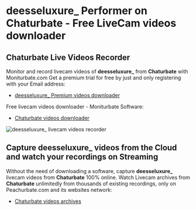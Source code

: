 # deesseluxure_ Performer on Chaturbate - Free LiveCam videos downloader

## Chaturbate Live Videos Recorder

Monitor and record livecam videos of **deesseluxure_** from **Chaturbate** with Moniturbate.com
Get a premium trial for free by just and only registering with your Email address:
* [deesseluxure_ Premium videos downloader](https://moniturbate.com/request-demo-licence-key.html)

Free livecam videos downloader - Moniturbate Software:
* [Chaturbate videos downloader](https://moniturbate.com/moniturbate-download-software.html)

![deesseluxure_ livecam videos recorder](https://peachurnet.com/templates/moniturbate-software.png)


## Capture deesseluxure_ videos from the Cloud and watch your recordings on Streaming

Without the need of downloading a software, capture **deesseluxure_** livecam videos from **Chaturbate** 100% online.
Watch Livecam archives from **Chaturbate** unlimitedly from thousands of existing recordings, only on Peachurbate.com and its websites network:
* [Chaturbate videos archives](https://peachurnet.com/)